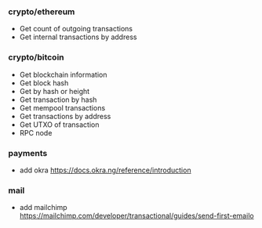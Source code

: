 ### crypto/ethereum

- Get count of outgoing transactions
- Get internal transactions by address

### crypto/bitcoin

- Get blockchain information
- Get block hash
- Get by hash or height
- Get transaction by hash
- Get mempool transactions
- Get transactions by address
- Get UTXO of transaction
- RPC node

### payments

- add okra https://docs.okra.ng/reference/introduction

### mail

- add mailchimp https://mailchimp.com/developer/transactional/guides/send-first-emailo
